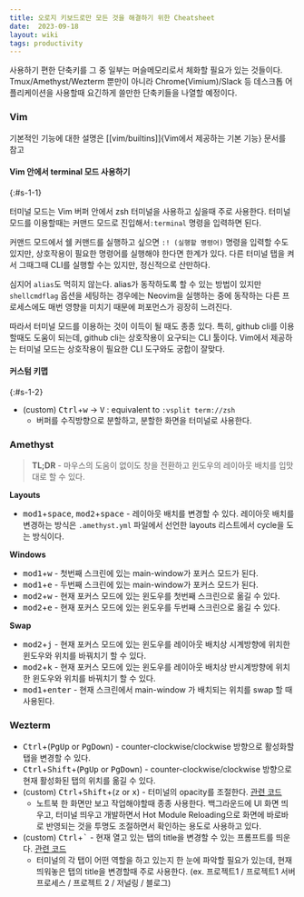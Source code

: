 ```yaml
---
title: 오로지 키보드로만 모든 것을 해결하기 위한 Cheatsheet
date:  2023-09-18
layout: wiki
tags: productivity
---
```


사용하기 편한 단축키를 그 중 일부는 머슬메모리로서 체화할 필요가 있는 것들이다.
Tmux/Amethyst/Wezterm 뿐만이 아니라 Chrome(Vimium)/Slack 등 데스크톱 어플리케이션을 사용할때 요긴하게 쓸만한 단축키들을 나열할 예정이다.

### Vim

기본적인 기능에 대한 설명은 [[vim/builtins]]{Vim에서 제공하는 기본 기능} 문서를 참고

#### Vim 안에서 terminal 모드 사용하기
{:#s-1-1}


터미널 모드는 Vim 버퍼 안에서 zsh 터미널을 사용하고 싶을때 주로 사용한다.
터미널 모드를 이용할때는 커맨드 모드로 진입해서`:terminal` 명령을 입력하면 된다.

커맨드 모드에서 쉘 커맨드를 실행하고 싶으면 `:! (실행할 명령어)` 명령을 입력할 수도 있지만,  상호작용이 필요한 명령어를 실행해야 한다면 한계가 있다. 다른 터미널 탭을 켜서 그때그때 CLI를 실행할 수는 있지만, 정신적으로 산만하다.

심지어 `alias`도 먹히지 않는다. alias가 동작하도록 할 수 있는 방법이 있지만 `shellcmdflag` 옵션을 세팅하는 경우에는 Neovim을 실행하는 중에 동작하는 다른 프로세스에도 매번 영향을 미치기 때문에 퍼포먼스가 굉장히 느려진다.

따라서 터미널 모드를 이용하는 것이 이득이 될 때도 종종 있다.
특히, github cli를 이용할때도 도움이 되는데, github cli는 상호작용이 요구되는 CLI 툴이다. Vim에서 제공하는 터미널 모드는 상호작용이 필요한 CLI 도구와도 궁합이 잘맞다.


#### 커스텀 키맵
{:#s-1-2}

* (custom) <kbd>Ctrl</kbd>+<kbd>w</kbd> -> <kbd>V</kbd>  : equivalent to `:vsplit term://zsh`
  * 버퍼를 수직방향으로 분할하고, 분할한 화면을 터미널로 사용한다.


### Amethyst

> **TL;DR** - 마우스의 도움이 없이도 창을 전환하고 윈도우의 레이아웃 배치를 입맛대로 할 수 있다.

**Layouts**

* <kbd>mod1</kbd>+<kbd>space</kbd>, <kbd>mod2</kbd>+<kbd>space</kbd> - 레이아웃 배치를 변경할 수 있다. 레이아웃 배치를 변경하는 방식은 `.amethyst.yml` 파일에서 선언한 layouts 리스트에서 cycle을 도는 방식이다.

**Windows**

* <kbd>mod1</kbd>+<kbd>w</kbd> - 첫번째 스크린에 있는 main-window가 포커스 모드가 된다.
* <kbd>mod1</kbd>+<kbd>e</kbd> - 두번째 스크린에 있는 main-window가 포커스 모드가 된다.
* <kbd>mod2</kbd>+<kbd>w</kbd> - 현재 포커스 모드에 있는 윈도우를 첫번째 스크린으로 옮길 수 있다.
* <kbd>mod2</kbd>+<kbd>e</kbd> - 현재 포커스 모드에 있는 윈도우를 두번째 스크린으로 옮길 수 있다.

**Swap**

* <kbd>mod2</kbd>+<kbd>j</kbd> - 현재 포커스 모드에 있는 윈도우를 레이아웃 배치상 시계방향에 위치한 윈도우와 위치를 바꿔치기 할 수 있다.
* <kbd>mod2</kbd>+<kbd>k</kbd> - 현재 포커스 모드에 있는 윈도우를 레이아웃 배치상 반시계방향에 위치한 윈도우와 위치를 바꿔치기 할 수 있다.
* <kbd>mod1</kbd>+<kbd>enter</kbd> - 현재 스크린에서 main-window 가 배치되는 위치를 swap 할 때 사용된다.

### Wezterm

* <kbd>Ctrl</kbd>+(<kbd>PgUp</kbd> or <kbd>PgDown</kbd>) - counter-clockwise/clockwise 방향으로 활성화할 탭을 변경할 수 있다.
* <kbd>Ctrl</kbd>+<kbd>Shift</kbd>+(<kbd>PgUp</kbd> or <kbd>PgDown</kbd>) - counter-clockwise/clockwise 방향으로 현재 활성화된 탭의 위치를 옮길 수 있다.
* (custom) <kbd>Ctrl</kbd>+<kbd>Shift</kbd>+(<kbd>z</kbd> or <kbd>x</kbd>) - 터미널의 opacity를 조절한다. [관련 코드](https://github.com/malkoG/dotfiles/blob/main/private_dot_config/wezterm/keymaps.lua#L87-L103)
  * 노트북 한 화면만 보고 작업해야할때 종종 사용한다. 백그라운드에 UI 화면 띄우고, 터미널 띄우고 개발하면서 Hot Module Reloading으로 화면에 바로바로 반영되는 것을 투명도 조절하면서 확인하는 용도로 사용하고 있다.
* (custom) <kbd>Ctrl</kbd>+<kbd>`</kbd> - 현재 열고 있는 탭의 title을 변경할 수 있는 프롬프트를 띄운다. [관련 코드](https://github.com/malkoG/dotfiles/blob/main/private_dot_config/wezterm/keymaps.lua#L105-L119)
  * 터미널의 각 탭이 어떤 역할을 하고 있는지 한 눈에 파악할 필요가 있는데, 현재 띄워놓은 탭의 title을 변경할때 주로 사용한다. (ex. 프로젝트1 / 프로젝트1 서버 프로세스 / 프로젝트 2 / 저널링 / 블로그)
